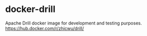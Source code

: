# docker-drill
Apache Drill docker image for development and testing purposes. https://hub.docker.com/r/zhicwu/drill/ 
